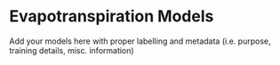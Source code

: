 # Evapotranspiration Models
Add your models here with proper labelling and metadata (i.e. purpose, training details, misc. information)
